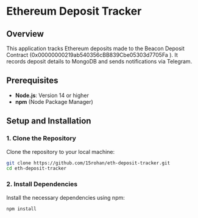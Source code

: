 # Ethereum Deposit Tracker

## Overview

This application tracks Ethereum deposits made to the Beacon Deposit Contract (0x00000000219ab540356cBB839Cbe05303d7705Fa ). It records deposit details to MongoDB and sends notifications via Telegram.

## Prerequisites

- **Node.js**: Version 14 or higher
- **npm** (Node Package Manager)

## Setup and Installation

### 1. Clone the Repository

Clone the repository to your local machine:

```bash
git clone https://github.com/15rohan/eth-deposit-tracker.git
cd eth-deposit-tracker
```

### 2. Install Dependencies
Install the necessary dependencies using npm:

```bash
npm install
```